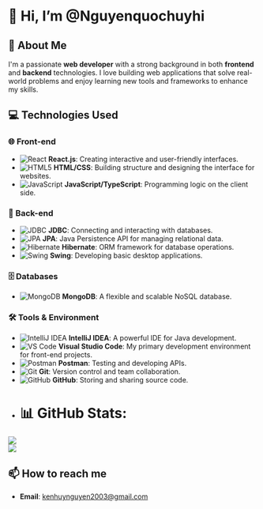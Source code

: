 # 👋 Hi, I’m @Nguyenquochuyhi

## 🚀 About Me
I'm a passionate **web developer** with a strong background in both **frontend** and **backend** technologies. I love building web applications that solve real-world problems and enjoy learning new tools and frameworks to enhance my skills.

## 💻 Technologies Used

### 🌐 Front-end
- ![React](https://img.shields.io/badge/React-20232A?style=for-the-badge&logo=react&logoColor=61DAFB) **React.js**: Creating interactive and user-friendly interfaces.
- ![HTML5](https://img.shields.io/badge/HTML5-E34F26?style=for-the-badge&logo=html5&logoColor=white) **HTML/CSS**: Building structure and designing the interface for websites.
- ![JavaScript](https://img.shields.io/badge/JavaScript-F7DF1E?style=for-the-badge&logo=javascript&logoColor=black) **JavaScript/TypeScript**: Programming logic on the client side.

### 🚀 Back-end
- ![JDBC](https://img.shields.io/badge/JDBC-007396?style=for-the-badge&logo=java&logoColor=white) **JDBC**: Connecting and interacting with databases.
- ![JPA](https://img.shields.io/badge/JPA-007396?style=for-the-badge&logo=java&logoColor=white) **JPA**: Java Persistence API for managing relational data.
- ![Hibernate](https://img.shields.io/badge/Hibernate-59666C?style=for-the-badge&logo=hibernate&logoColor=white) **Hibernate**: ORM framework for database operations.
- ![Swing](https://img.shields.io/badge/Swing-007396?style=for-the-badge&logo=java&logoColor=white) **Swing**: Developing basic desktop applications.

### 🗄️ Databases
- ![MongoDB](https://img.shields.io/badge/MongoDB-4EA94B?style=for-the-badge&logo=mongodb&logoColor=white) **MongoDB**: A flexible and scalable NoSQL database.

### 🛠️ Tools & Environment
- ![IntelliJ IDEA](https://img.shields.io/badge/IntelliJ%20IDEA-000000?style=for-the-badge&logo=intellij-idea&logoColor=white) **IntelliJ IDEA**: A powerful IDE for Java development.
- ![VS Code](https://img.shields.io/badge/VS%20Code-007ACC?style=for-the-badge&logo=visual-studio-code&logoColor=white) **Visual Studio Code**: My primary development environment for front-end projects.
- ![Postman](https://img.shields.io/badge/Postman-FF6C37?style=for-the-badge&logo=postman&logoColor=white) **Postman**: Testing and developing APIs.
- ![Git](https://img.shields.io/badge/Git-F05032?style=for-the-badge&logo=git&logoColor=white) **Git**: Version control and team collaboration.
- ![GitHub](https://img.shields.io/badge/GitHub-181717?style=for-the-badge&logo=github&logoColor=white) **GitHub**: Storing and sharing source code.
- # 📊 GitHub Stats:
![](https://github-readme-stats.vercel.app/api?username=Nguyenquochuyhi&theme=dark&hide_border=false&include_all_commits=false&count_private=false)<br/>
![](https://github-readme-streak-stats.herokuapp.com/?user=Nguyenquochuyhi&theme=dark&hide_border=false)<br/>
## 📫 How to reach me
- **Email**: kenhuynguyen2003@gmail.com
